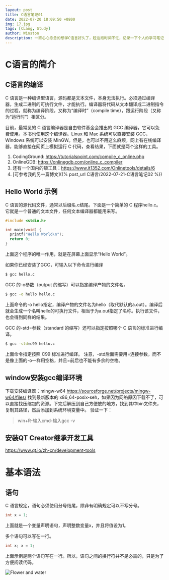 ```yaml
---
layout: post
title: C语言笔记01
date: 2022-07-20 18:09:50 +0800
img: 17.jpg
tags: [CLang, Study]
author: Winston
description: 一直心心念念的想学C语言好久了，趁这段时间不忙，记录一下个人的学习笔记。我这里只记录C语言和JS中的不同部分，相同部分（运算符、流程语句等）的就不再赘述了。
---
```


# C语言的简介

## C语言的编译
C 语言是一种编译型语言，源码都是文本文件，本身无法执行。必须通过编译器，生成二进制的可执行文件，才能执行。编译器将代码从文本翻译成二进制指令的过程，就称为编译阶段，又称为“编译时”（compile time），跟运行阶段（又称为“运行时”）相区分。

目前，最常见的 C 语言编译器是自由软件基金会推出的 GCC 编译器，它可以免费使用。本书也使用这个编译器。Linux 和 Mac 系统可以直接安装 GCC，Windows 系统可以安装 MinGW。但是，也可以不用这么麻烦，网上有在线编译器，能够直接在网页上模拟运行 C 代码，查看结果，下面就是两个这样的工具。

1. CodingGround: https://tutorialspoint.com/compile_c_online.php
2. OnlineGDB: https://onlinegdb.com/online_c_compiler
3. 还有一个国内的额工具：https://www.it1352.com/Onlinetools/details/6
4. [可参考我的另一篇博文]({% post_url C语言/2022-07-21-C语言笔记02 %})


## Hello World 示例

C 语言的源代码文件，通常以后缀名.c结尾。下面是一个简单的 C 程序hello.c。它就是一个普通的文本文件，任何文本编译器都能用来写。

```c
#include <stdio.h>

int main(void) {
  printf("Hello World\n");
  return 0;
}
```
上面这个程序的唯一作用，就是在屏幕上面显示“Hello World”。

如果你已经安装了GCC，可输入以下命令进行编译
```bash
$ gcc hello.c
```

GCC 的-o参数（output 的缩写）可以指定编译产物的文件名。
```bash
$ gcc -o hello hello.c 
```

上面命令的-o hello指定，编译产物的文件名为hello（取代默认的a.out）。编译后就会生成一个名叫hello的可执行文件，相当于为a.out指定了名称。执行该文件，也会得到同样的结果。

GCC 的-std=参数（standard 的缩写）还可以指定按照哪个 C 语言的标准进行编译。
```bash
$ gcc -std=c99 hello.c
```
上面命令指定按照 C99 标准进行编译。
注意，-std后面需要用=连接参数，而不是像上面的-o一样用空格，并且=前后也不能有多余的空格。


## window安装gcc编译环境

下载安装编译器：mingw-w64 https://sourceforge.net/projects/mingw-w64/files/
找到最新版本的 x86_64-posix-seh，如果因为网络原因下载不了，可以直接找压缩包的资源。下完后解压到自己方便放的地方，找到其中bin文件夹，复制其路径，然后添加到系统环境变量中。
验证一下：
> win+R-输入cmd-输入gcc -v


## 安装QT Creator继承开发工具
https://www.qt.io/zh-cn/development-tools






# 基本语法

## 语句

C 语言规定，语句必须使用分号结尾，除非有明确规定可以不写分号。
```c
int x = 1;
```
上面就是一个变量声明语句，声明整数变量x，并且将值设为1。

多个语句可以写在一行。

```c
int x; x = 1;
```
上面示例是两个语句写在一行。所以，语句之间的换行符并不是必需的，只是为了方便阅读代码。








![Flower and water]({{site.baseurl}}/images/pages/18.jpg)

